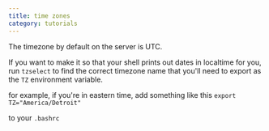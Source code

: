 ```yaml
---
title: time zones
category: tutorials
---
```


The timezone by default on the server is UTC.

If you want to make it so that your shell prints out dates in localtime for you, run `tzselect`
to find the correct timezone name that you'll need to export as the `TZ` environment variable.

for example, if you're in eastern time, add something like this
`export TZ="America/Detroit"`

to your `.bashrc`

